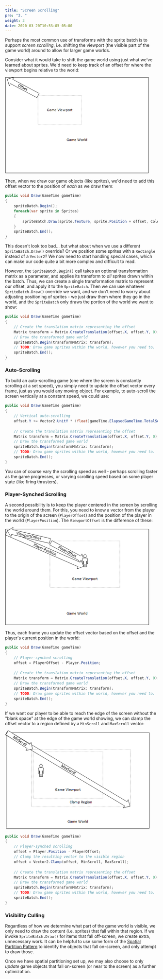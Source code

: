 ```yaml
---
title: "Screen Scrolling"
pre: "3. "
weight: 3
date: 2020-03-20T10:53:05-05:00
---
```


Perhaps the most common use of transforms with the sprite batch is to support _screen scrolling_, i.e. shifting the viewport (the visible part of the game world) around to allow for larger game worlds.

Consider what it would take to shift the game world using just what we've learned about sprites.  We'd need to keep track of an offset for where the viewport begins relative to the world:

![The Game World and Viewport](/images/8.3.1.png)

Then, when we draw our game objects (like sprites), we'd need to add this offset vector to the position of _each_ as we draw them:

```csharp
public void Draw(GameTime gameTime)
{
    spriteBatch.Begin();
    foreach(var sprite in Sprites)
    {
        spriteBatch.Draw(sprite.Texture, sprite.Position + offset, Color.White);
    }
    spriteBatch.End();
}
```

This doesn't look too bad... but what about when we use a different `SpriteBatch.Draw()` override?  Or we position some sprites with a `Rectangle` instead of a `Vector2`?  We now need to start handling special cases, which can make our code quite a bit more complex and difficult to read.

However, the `SpriteBatch.Begin()` call takes an optional transformation matrix as a parameter, and applies its transform to _all_ sprites drawn within the batch.  Thus, we can create a single transformation matrix to represent our offset, and apply it to the `SpriteBatch`.  Then we can use whatever `SpriteBatch.Draw()` override we want, and we don't need to worry about adjusting positioning of sprites - we just draw them where they go in the world, and the `SpriteBatch` only draws the portion of the world we want to show:

```csharp
public void Draw(GameTime gameTime)
{
    // Create the translation matrix representing the offset
    Matrix transform = Matrix.CreateTranslation(offset.X, offset.Y, 0);
    // Draw the transformed game world
    spriteBatch.Begin(transformMatrix: transform);
    // TODO: Draw game sprites within the world, however you need to.
    spriteBatch.End();
}
```

### Auto-Scrolling

To build an auto-scrolling game (one where the screen is constantly scrolling at a set speed), you simply need to update the offset vector every frame, just as you would any moving object.  For example, to auto-scroll the screen vertically at a constant speed, we could use:

```csharp
public void Draw(GameTime gameTime)
{
    // Vertical auto-scrolling
    offset.Y += Vector2.UnitY * (float)gameTime.ElapsedGameTime.TotalSeconds * SCROLL_SPEED;

    // Create the translation matrix representing the offset
    Matrix transform = Matrix.CreateTranslation(offset.X, offset.Y, 0);
    // Draw the transformed game world
    spriteBatch.Begin(transformMatrix: transform);
    // TODO: Draw game sprites within the world, however you need to.
    spriteBatch.End();
}
```

You can of course vary the scrolling speed as well - perhaps scrolling faster as the game progresses, or varying scrolling speed based on some player state (like firing thrusters).

### Player-Synched Scrolling

A second possibility is to keep the player centered in the screen by scrolling the world around them.  For this, you need to know a vector from the player to the origin of the screen (`PlayerOffset`) and the position of the player in the world (`PlayerPosition`).  The `ViewportOffset` is the difference of these:

![Player-synched Scrolling](/images/8.3.2.png)

Thus, each frame you update the offset vector based on the offset and the player's current position in the world:

```csharp
public void Draw(GameTime gameTime)
{
    // Player-synched scrolling
    offset = PlayerOffset - Player.Position;

    // Create the translation matrix representing the offset
    Matrix transform = Matrix.CreateTranslation(offset.X, offset.Y, 0);
    // Draw the transformed game world
    spriteBatch.Begin(transformMatrix: transform);
    // TODO: Draw game sprites within the world, however you need to.
    spriteBatch.End();
}
```

If we want our player to be able to reach the edge of the screen without the "blank space" at the edge of the game world showing, we can clamp the offset vector to a region defined by a `MinScroll` and `MaxScroll` vector:

![Clamped Player-Synched Scrolling](/images/8.3.3.png)

```csharp
public void Draw(GameTime gameTime)
{
    // Player-synched scrolling
    offset = Player.Position - PlayerOffset;
    // Clamp the resulting vector to the visible region
    offset = Vector2.Clamp(offset, MinScroll, MaxScroll);

    // Create the translation matrix representing the offset
    Matrix transform = Matrix.CreateTranslation(offset.X, offset.Y, 0);
    // Draw the transformed game world
    spriteBatch.Begin(transformMatrix: transform);
    // TODO: Draw game sprites within the world, however you need to.
    spriteBatch.End();
}
```

### Visibility Culling

Regardless of how we determine what part of the game world is visible, we only need to draw the content (i.e. sprites) that fall within that region.  If we invoke `SpriteBatch.Draw()` for items that fall off-screen, we create extra, unnecessary work.  It can be helpful to use some form of the [Spatial Partition Pattern](https://gameprogrammingpatterns.com/spatial-partition.html) to identify the objects that fall on-screen, and only attempt to draw those.

Once we have spatial partitioning set up, we may also choose to only _update_ game objects that fall on-screen (or near to the screen) as a further optimization.